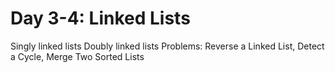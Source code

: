 # Day 3-4: Linked Lists
Singly linked lists
Doubly linked lists
Problems: Reverse a Linked List, Detect a Cycle, Merge Two Sorted Lists